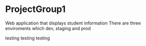 # ProjectGroup1
Web application that displays student information
There are three enviroments which dev, staging and prod














testing testing testing 

